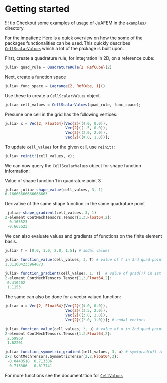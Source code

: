# Getting started

!!! tip
    Checkout some examples of usage of JuAFEM in the
    [`examples/`](https://github.com/KristofferC/JuAFEM.jl/tree/master/examples) directory.

For the impatient: Here is a quick overview on how the some of the packages
functionalities can be used. This quickly describes [`CellScalarValues`](../lib/maintypes#JuAFEM.FEValues)
which a lot of the package is built upon.

First, create a quadrature rule, for integration in 2D, on a reference cube:

```julia
julia> quad_rule = QuadratureRule{2, RefCube}(2)
```

Next, create a function space

```julia
julia> func_space = Lagrange{2, RefCube, 1}()
```

Use these to create a `CellScalarValues` object.

```julia
julia> cell_values = CellScalarValues(quad_rule, func_space);
```

Presume one cell in the grid has the following vertices:

```julia
julia> x = Vec{2, Float64}[Vec{2}((0.0, 0.0)),
                           Vec{2}((1.5, 0.0)),
                           Vec{2}((2.0, 2.0)),
                           Vec{2}((0.0, 1.0))];
```

To update `cell_values` for the given cell, use `reinit!`:

```julia
julia> reinit!(cell_values, x);
```

We can now query the `CellScalarValues` object for shape function information:

Value of shape function 1 in quadrature point 3

```julia
julia> julia> shape_value(cell_values, 3, 1)
0.16666666666666663
```

Derivative of the same shape function, in the same quadrature point

```julia
 julia> shape_gradient(cell_values, 3, 1)
2-element ContMechTensors.Tensor{1,2,Float64,2}:
  0.165523
 -0.665523
```

We can also evaluate values and gradients of functions on the finite element basis.

```julia
julia> T = [0.0, 1.0, 2.0, 1.5]; # nodal values

julia> function_value(cell_values, 3, T) # value of T in 3rd quad point
1.311004233964073

julia> function_gradient(cell_values, 1, T)  # value of grad(T) in 1st quad point
2-element ContMechTensors.Tensor{1,2,Float64,2}:
 0.410202
 1.1153
```

The same can also be done for a vector valued function:

```julia
julia> u = Vec{2, Float64}[Vec{2}((0.0, 0.0)),
                           Vec{2}((3.5, 2.0)),
                           Vec{2}((2.0, 2.0)),
                           Vec{2}((2.0, 1.0))]; # nodal vectors

julia> function_value(cell_values, 2, u) # value of u in 2nd quad point
2-element ContMechTensors.Tensor{1,2,Float64,2}:
 2.59968
 1.62201

julia> function_symmetric_gradient(cell_values, 3, u) # sym(grad(u)) in 3rd quad point
2×2 ContMechTensors.SymmetricTensor{2,2,Float64,3}:
 -0.0443518  0.713306
  0.713306   0.617741
```

For more functions see the documentation for [`CellValues`](../lib/maintypes#JuAFEM.FEValues)
